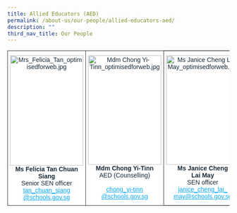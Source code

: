```yaml
---
title: Allied Educators (AED)
permalink: /about-us/our-people/allied-educators-aed/
description: ""
third_nav_title: Our People
---
```

<table style="border-collapse:collapse;border-spacing:0" class="tg"><thead><tr><td style="background-color:#FFF;border-color:#333333;border-style:solid;border-width:1px;color:#162837;font-family:Arial, sans-serif;font-size:14px;overflow:hidden;padding:10px 5px;text-align:center;vertical-align:top;word-break:normal"><img src="https://parkviewpri.moe.edu.sg/qql/slot/u177/2021/About%20Us/Our%20People/AED/Mrs_Felicia_Tan_optimisedforweb.jpg" alt="Mrs_Felicia_Tan_optimisedforweb.jpg" width="166" height="250"><br><span style="font-weight:bold">Ms Felicia Tan Chuan</span><br><span style="font-weight:bold">Siang</span><br><span style="font-weight:400;color:#162837">Senior SEN officer</span><br><a href="mailto:tan_chuan_siang@schools.gov.sg" target="_blank" rel="noopener noreferrer"><span style="text-decoration:underline;color:#08A7F0">tan_chuan_siang</span></a><br><a href="mailto:tan_chuan_siang@schools.gov.sg" target="_blank" rel="noopener noreferrer"><span style="text-decoration:underline;color:#08A7F0">@schools.gov.sg</span></a></td><td style="background-color:#FFF;border-color:#333333;border-style:solid;border-width:1px;color:#162837;font-family:Arial, sans-serif;font-size:14px;overflow:hidden;padding:10px 5px;text-align:center;vertical-align:top;word-break:normal"><img src="https://parkviewpri.moe.edu.sg/qql/slot/u177/2021/About%20Us/Our%20People/AED/Mdm%20Chong%20Yi-Tinn_optimisedforweb.jpg" alt="Mdm Chong Yi-Tinn_optimisedforweb.jpg" width="166" height="248"><br><span style="font-weight:bold">Mdm Chong Yi-Tinn</span><br><span style="font-weight:400;color:#162837">AED (Counselling)</span><br><br><a href="mailto:chong_yi-tinn@schools.gov.sg" target="_blank" rel="noopener noreferrer"><span style="text-decoration:underline;color:#08A7F0">chong_yi-tinn</span></a><br><a href="mailto:chong_yi-tinn@schools.gov.sg" target="_blank" rel="noopener noreferrer"><span style="text-decoration:underline;color:#08A7F0">@schools.gov.sg</span></a></td><td style="background-color:#FFF;border-color:black;border-style:solid;border-width:1px;color:#162837;font-family:Arial, sans-serif;font-size:14px;overflow:hidden;padding:10px 5px;text-align:center;vertical-align:top;word-break:normal"><img src="https://parkviewpri.moe.edu.sg/qql/slot/u177/2021/About%20Us/Our%20People/AED/Ms%20Janice%20Cheng%20Lai%20May_optimisedforweb.jpg" alt="Ms Janice Cheng Lai May_optimisedforweb.jpg" width="166" height="248"><br><span style="font-weight:bold">Ms Janice Cheng</span><br><span style="font-weight:bold">Lai May</span><br><span style="font-weight:400;color:#162837">SEN officer</span><br><a href="mailto:janice_cheng_lai_may@schools.gov.sg" target="_blank" rel="noopener noreferrer"><span style="text-decoration:underline;color:#08A7F0">janice_cheng_lai_</span></a><br><a href="mailto:janice_cheng_lai_may@schools.gov.sg" target="_blank" rel="noopener noreferrer"><span style="text-decoration:underline;color:#08A7F0">may@schools.gov.sg</span></a></td></tr></thead></table>